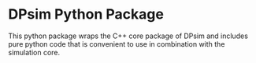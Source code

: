 # DPsim Python Package

This python package wraps the C++ core package of DPsim and includes pure python code that is convenient to use in combination with the simulation core.